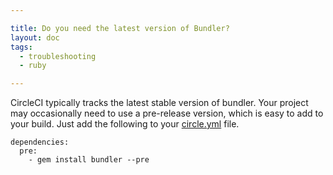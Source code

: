 ```yaml
---

title: Do you need the latest version of Bundler?
layout: doc
tags:
  - troubleshooting
  - ruby

---
```


CircleCI typically tracks the latest stable version of bundler.
Your project may occasionally need to use a pre-release version, which is easy to add to your build.
Just add the following to your [circle.yml](/docs/configuration) file.

```
dependencies:
  pre:
    - gem install bundler --pre
```
